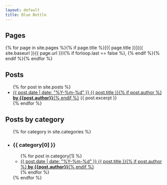 ```yaml
---
layout: default
title: Blue Bottle
---
```

## Pages
{% for page in site.pages %}{% if page.title %}[{{ page.title }}]({{ site.baseurl }}{{ page.url }}){% if forloop.last == false %}, {% endif %}{% endif %}{% endfor %}

## Posts

<ul>
  {% for post in site.posts %}
    <li>
      <a href="{{ site.baseurl }}{{ post.url }}">{{ post.date | date: "%Y-%m-%d" }} {{ post.title }}{% if post.author %}<b> by {{post.author}}</b>{% endif %}</a>
      {{ post.excerpt }}
    </li>
  {% endfor %}
</ul>

## Posts by category

<ul>
{% for category in site.categories %}
<li><h3>{{ category[0] }}</h3>
  <ul>
    {% for post in category[1] %}
      <li><a href="{{ site.baseurl }}{{ post.url }}">{{ post.date | date: "%Y-%m-%d" }} {{ post.title }}{% if post.author %}<b> by {{post.author}}</b>{% endif %}</a></li>
    {% endfor %}
  </ul>
{% endfor %}</li></ul>
